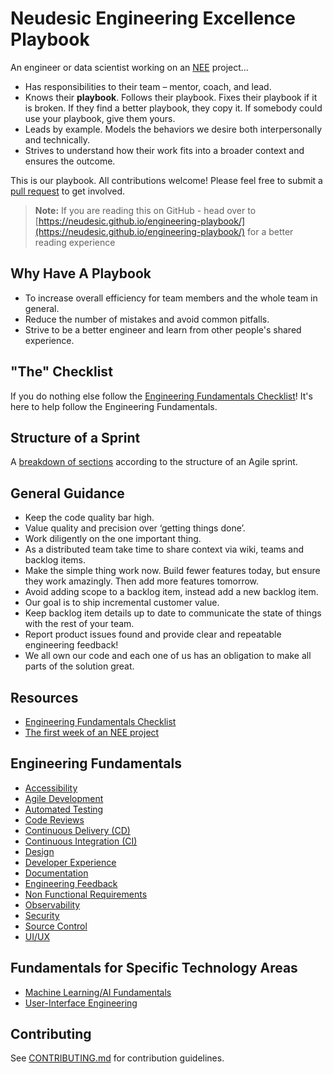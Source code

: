 # Neudesic Engineering Excellence Playbook

An engineer or data scientist working on an [NEE](docs/NEE.md) project...

* Has responsibilities to their team – mentor, coach, and lead.
* Knows their **playbook**. Follows their playbook. Fixes their playbook if it is broken. If they find a better playbook, they copy it. If somebody could use your playbook, give them yours.
* Leads by example. Models the behaviors we desire both interpersonally and technically.
* Strives to understand how their work fits into a broader context and ensures the outcome.

This is our playbook. All contributions welcome! Please feel free to submit a [pull request](https://github.com/neudesic/engineering-playbook/pulls) to get involved.

> **Note:** If you are reading this on GitHub - head over to [https://neudesic.github.io/engineering-playbook/](https://neudesic.github.io/engineering-playbook/) for a better reading experience

## Why Have A Playbook

* To increase overall efficiency for team members and the whole team in general.
* Reduce the number of mistakes and avoid common pitfalls.
* Strive to be a better engineer and learn from other people's shared experience.

## "The" Checklist

If you do nothing else follow the [Engineering Fundamentals Checklist](docs/engineering-fundamentals-checklist.md)! It's here to help follow the Engineering Fundamentals.

## Structure of a Sprint

A [breakdown of sections](docs/the-first-week-of-an-nee-project.md) according to the structure of an Agile sprint.

## General Guidance

* Keep the code quality bar high.
* Value quality and precision over ‘getting things done’.
* Work diligently on the one important thing.
* As a distributed team take time to share context via wiki, teams and backlog items.
* Make the simple thing work now. Build fewer features today, but ensure they work amazingly. Then add more features tomorrow.
* Avoid adding scope to a backlog item, instead add a new backlog item.
* Our goal is to ship incremental customer value.
* Keep backlog item details up to date to communicate the state of things with the rest of your team.
* Report product issues found and provide clear and repeatable engineering feedback!
* We all own our code and each one of us has an obligation to make all parts of the solution great.

## Resources

* [Engineering Fundamentals Checklist](docs/engineering-fundamentals-checklist.md)
* [The first week of an NEE project](docs/the-first-week-of-an-nee-project.md)

## Engineering Fundamentals

* [Accessibility](docs/non-functional-requirements/accessibility.md)
* [Agile Development](docs/agile-development/README.md)
* [Automated Testing](docs/automated-testing/README.md)
* [Code Reviews](docs/code-reviews/README.md)
* [Continuous Delivery (CD)](docs/CI-CD/continuous-delivery.md)
* [Continuous Integration (CI)](docs/CI-CD/continuous-integration.md)
* [Design](docs/design/readme.md)
* [Developer Experience](docs/developer-experience/README.md)
* [Documentation](docs/documentation/README.md)
* [Engineering Feedback](docs/engineering-feedback/README.md)
* [Non Functional Requirements](docs/non-functional-requirements/)
* [Observability](docs/observability/README.md)
* [Security](docs/security/README.md)
* [Source Control](docs/source-control/README.md)
* [UI/UX](docs/UI-UX/README.md)

## Fundamentals for Specific Technology Areas

* [Machine Learning/AI Fundamentals](docs/ml-and-ai-projects/README.md)
* [User-Interface Engineering](docs/UI-UX/README.md)

## Contributing

See [CONTRIBUTING.md](CONTRIBUTING.md) for contribution guidelines.
